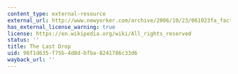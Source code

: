 ```yaml
---
content_type: external-resource
external_url: http://www.newyorker.com/archive/2006/10/23/061023fa_fact1
has_external_license_warning: true
license: https://en.wikipedia.org/wiki/All_rights_reserved
status: ''
title: The Last Drop
uid: 96f1d635-f75b-4d8d-bfba-8241786c33d6
wayback_url: ''
---
```

